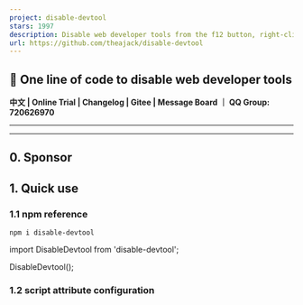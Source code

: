 ```yaml
---
project: disable-devtool
stars: 1997
description: Disable web developer tools from the f12 button, right-click and browser menu
url: https://github.com/theajack/disable-devtool
---
```


🚀 One line of code to disable web developer tools
--------------------------------------------------

**中文 | Online Trial | Changelog | Gitee | Message Board ｜ QQ Group: 720626970**

* * *

* * *

0\. Sponsor
-----------

1\. Quick use
-------------

### 1.1 npm reference

```
npm i disable-devtool
```

import DisableDevtool from 'disable-devtool';

DisableDevtool();

### 1.2 script attribute configuration

<script disable-devtool-auto src\='https://cdn.jsdelivr.net/npm/disable-devtool'\></script\>

Or cite by version:

<!--Use the specified version-->
<script disable-devtool-auto src\='https://cdn.jsdelivr.net/npm/disable-devtool@x.x.x'\></script\>
<!--Use latest version-->
<script disable-devtool-auto src\='https://cdn.jsdelivr.net/npm/disable-devtool@latest'\></script\>

### 1.3 False trigger problem location help

* * *

If you have problems during use, please click on me

Because there are many devices, browsers, and operating environments, it is inevitable that there will be some scenarios where the library is incompatible, and this part is used for developers to check the problem by themselves, and then feedback the details to issues to help us locate and solve bugs

#### 1.3.1 The probe was triggered incorrectly

In some cases, if the console is not opened but the page does not close or the jump is away, because a probe is triggered by error, use the following code to locate which probe was triggered by mistake:

DisableDevtool({
    ondevtoolopen: (type) \=> {
        const info \= 'devtool opened!; type =' + type;
        alert(info);
        // If you are worried about blocking the page, use console.warn(info); and open the console to view
    },
})

The above code needs to be used this when using script references

<script src\='https://cdn.jsdelivr.net/npm/disable-devtool'\></script\>
<script\>
    DisableDevtool({
        ondevtoolopen: (type) \=> {
            const info \= 'devtool opened!; type =' + type;
            alert(info); // If you are worried about blocking the page, use console.warn(info); and open the console to view
        },
    })
</script\>

#### 1.3.2 The probe is not triggered

When devtool is opened in any way, but the page does not close or jump correctly, first try printing the following to see if the detector is working properly

console.log(DisableDevtool.isRunning);

If it returns true, then this is an incompatibility problem because none of the probes are triggered, which is tricky, and there is currently no universal way to locate it

Please submit an issue, as detailed as possible with the browser version, device model and version, operating environment, preferably a screenshot or demo address, we will troubleshoot the corresponding problem later

* * *

2\. Function
------------

disable-devtool disables all access to the devtools, preventing 'code porting' via the devtools

The library has the following features:

1.  Support configurable whether to disable the right-click menu
2.  Disable shortcut keys such as f12 and ctrl+shift+i
3.  Support recognition to open developer tools from browser menu bar and close the current page
4.  Developers can bypass the disable (url parameters are encrypted with tk and md5)
5.  Multiple monitoring modes, support almost all browsers (IE, 360, qq browser, FireFox, Chrome, Edge...)
6.  Highly configurable, minimalist to use, compact
7.  Support npm reference and script tag reference (property configuration)
8.  Identify the real mobile terminal and the browser developer tool to set the plug-in forged mobile terminal to save performance for the mobile terminal
9.  Support for identifying developer tools close events
10.  Support configurable whether to disable selection, copy, cut, paste function
11.  Support to identify eruda and vconsole debugging tools
12.  Support suspending and resuming probe work
13.  Support configuring ignore attributes to customize whether to enable probes
14.  Support for configuring all parent pages in iframes to be disabled

3\. Use
-------

### 3.1 Configuration parameters when using npm

It is recommended to use this method of installation and use, and the script script can be intercepted by the agent separately and cannot be executed

install disable-devtool

```
npm i disable-devtool
```

import DisableDevtool from 'disable-devtool';

DisableDevtool(options);

#### 3.1.1 Return value

Return value DisableDevtool The return value is of the following type

interface IDDResult {
    success: boolean; Indicates whether it is enabled normally
    reason: string; The reason why it was not properly enabled
}

#### 3.1.2 parameters

The parameters and descriptions in options are as follows:

declare interface IConfig {
    md5?: string; // bypass disabled md5 value, see 3.2 for details, bypass disabled by default
    url?: string; // Jump page when closing the page fails, the default value is localhost
    tkName?: string; // bypass url parameter name when disabled, default is ddtk
    ondevtoolopen?(type: DetectorType, next: Function): void; // The callback for opening the developer panel, the url parameter is invalid when enabled, the type is monitoring mode, see 3.5 for details, the next function is to close the current window
    ondevtoolclose?(): void; // callback for developer panel close
    interval?: number; // timer interval default 200ms
    disableMenu?: boolean; // Whether to disable the right-click menu Default is true
    stopIntervalTime?: number; // Waiting time to cancel monitoring on mobile
    clearIntervalWhenDevOpenTrigger?: boolean; // Whether to stop monitoring after triggering the default is false, this parameter is invalid when using ondevtoolclose
    detectors?: Array<DetectorType\>; // Enabled detectors See 3.5 for details of detectors. The default is all, it is recommended to use all
    clearLog?: boolean; // Whether to clear the log every time
    disableSelect?: boolean; // Whether to disable selection text Default is false
    disableCopy?: boolean; // Whether to disable copying, default is false
    disableCut?: boolean; // Whether to disable cutting, default is false
    disablePaste: boolean; // Whether to disable paste, default is false
    ignore?: (string| RegExp)\[\] | null | (()\=>boolean); // Some cases ignore the disablement
    disableIframeParents?: boolean; // Whether all parent windows are disabled in the iframe
    timeOutUrl?: string; // Turn off URLs that page timeouts forward towards
    rewriteHTML?: string; // Detecting the rewriting page after opening
}

enum DetectorType {
  Unknown \= \-1,
  RegToString \= 0, // Check according to regular
  DefineId, // detect based on dom id
  Size, // Detect based on window size // After version 0.3.5, this probe is not enabled by default
  DateToString, // check against Date.toString
  FuncToString, // check according to Function.toString
  Debugger, // According to breakpoint detection, it is only valid in the case of ios chrome real machine
  Performance, // Performance detection based on log big data
  DebugLib, // Detect third-party debugging tools eruda and vconsole
};

### 3.2 md5 and tk bypass disabled

The way in which the key is used in conjunction with md5 in this library allows developers to bypass the ban online.

The process is as follows:

First specify a key a (the value should not be recorded in the code), use md5 encryption to obtain a value b, and pass in b as the md5 parameter. When accessing the url, the developer only needs to bring the url parameter ddtk=a, then you can Bypass disable.

The disableDevtool object exposes the md5 method, which can be used by developers when encrypting:

DisableDevtool.md5('xxx');

### 3.3 script uses attribute configuration

<script
    disable-devtool-auto
    src\='https://cdn.jsdelivr.net/npm/disable-devtool'
    md5\='xxx'
    url\='xxx'
    tk-name\='xxx'
    interval\='xxx'
    disable-menu\='xxx'
    detectors\='xxx'
    clear-log\='true'
    disable-select\='true'
    disable-copy\='true'
    disable-cut\='true'
    disable-paste\='true'
\></script\>

Note:

1.  If you want to disable it automatically, you must include the `disable-devtool-auto` property when configuring the property
2.  The attribute configuration is optional, and the fields are the same as in 3.1, the difference is that the hump form is changed to a horizontal line.
3.  The script tag is recommended to be placed at the bottom of the body
4.  Detectors need to be separated by spaces, such as detectors='1 2 3'

### 3.4 script does not use attribute configuration

<script src\='https://cdn.jsdelivr.net/npm/disable-devtool'\></script\>
<script\>
    DisableDevtool({
        // The parameters are the same as in 3.1
    })
</script\>

### 3.5 Monitoring Mode

Disable-Devtool has the following monitoring modes, DisableDevtool.DetectorType enumerates all monitoring modes

enum DetectorType {
  Unknown \= \-1,
  RegToString \= 0, // Check according to regular
  DefineId, // detect based on dom id
  Size, // Detect based on window size
  DateToString, // check against Date.toString
  FuncToString, // check according to Function.toString
  Debugger, // According to breakpoint detection, it is only valid in the case of ios chrome real machine
  Performance, // Performance detection based on log big data
  DebugLib, // Detect third-party debugging tools
};

The callback parameter of the ondevtoolopen event is the triggered monitoring mode

You can execute business logic in OndevtoolOpen, such as data reporting, user behavior analysis, etc

DisableDevtool({
    ondevtoolopen(type, next){
        alert('Devtool opened with type:' + type);
        next();
    }
});

### 3.6 Additional APIs

#### 3.6.1 isRunning

Used to get whether DisableDevtool is running (the pending or ignore state is also considered running because it can be turned on dynamically)

DisableDevtool.isRunning;

#### 3.6.2 isSuspend

Used to get or set whether DisableDevtool is suspended (suspended state, all disabled will be temporarily disabled)

DisableDevtool.isSuspend \= true;
DisableDevtool.isSuspend \= false;

#### 3.6.3 config.ignore

ignore is used to customize certain ignored scenarios

1.  Pass in the array

The incoming array is supported by strings and regular expressions that indicate whether the matching link contains the incoming content, using the following

DisableDevtool({
    ignore: \[
        '/user/login', // Disabled is temporarily ignored when the link contains this content
        /\\/user\\/\[0-9\]{6}/, // When a link matches that regular, disabling is temporarily ignored
    \]
});

1.  Pass in the function

The passing function represents a custom judgment condition and returns a bool type, as follows

DisableDevtool({
    ignore: () \=> {
        return userType \=== 'admin'; // Disable is ignored when you are an administrator
    }
});

#### 3.6.4 version

Get DisableDevtool version

DisableDevtool.version;
